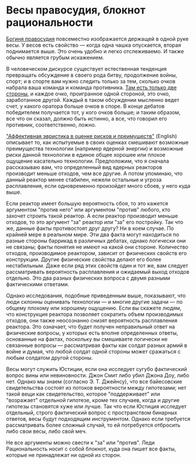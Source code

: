 # Весы правосудия, блокнот рациональности
[Богиня правосудия][1] повсеместно изображается держащей в одной руке весы. У весов есть свойство — когда одна чашка опускается, вторая поднимается выше. Это очень удобно и легко отслеживаемо. И также обычно является грубым искажением. 

В человеческом дискурсе существует естественная тенденция превращать обсуждение в своего рода битву, продолжение войны, спорт; и в спорте вам нужно следить только за тем, сколько очков набрала ваша команда и команда противника. [Там есть только две стороны][2], и каждое очко, проигранное одной стороной, это очко, заработанное другой. Каждый в таком обсуждении мысленно ведет счет, у какого оратора больше очков в споре. В конце дебатов победителем получается тот, у кого очков больше; и таким образом, все что он сказал, должно быть истинно, а все, что говорил его противник, соответственно, ложно. 

["Аффективная эвристика в оценке рисков и преимуществ"][3] (English) описывает то, как испытуемые в своих оценках смешивают возможные преимущества технологии (например ядерной энергии) и возможные риски данной технологии в единое общее хорошее или плохое ощущение касательно технологии. Предположим, что я сначала рассказываю вам, что определенный вид ядерных реакторов производит меньше отходов, чем все другие. А потом упоминаю, что данный реактор менее стабилен, нежели остальные и угроза расплавления, если одновременно произойдет много сбоев, у него куда выше. 

Если реактор имеет большую вероятность сбоя, то это кажется аргументом "против него" или аргументом "против" любого, кто захочет строить такой реактор. А если реактор производит меньше отходов, то это аргумент "за" реактор или "за" его постройку. Так что же, данные факты противостоят друг другу? Ни в коем случае. По крайней мере в реальном мире. Эти два факта могут находиться по разные стороны баррикад в различных дебатах, однако логически они не связаны; факты понятия не имеют на какой они стороне. Количество отходов, производимое реактором, зависит от физических свойств его конструкции. Другие физические свойства делают его более нестабильным. Даже если ряд этих свойств один и тот же, вам следует рассматривать вероятность расплавления и ожидаемый выход отходов отдельно. Это два разных физических вопроса с двумя разными фактическими ответами. 

Однако исследования, подобные приведенным выше, показывают, что люди склонны оценивать технологии — и многие другие задачи — по общему плохому или хорошему ощущению. Если вы скажете людям, что конструкция реактора позволяет сократить объем производимых отходов, они также неосознанно снизят вероятность расплавления реактора. Это означает, что будет получен неправильный ответ на физические вопросы, у которых есть вполне определенных ответы, основанные на фактах, поскольку вы смешиваете логически не связанные вопросы — рассматривая факты как солдат разных армий в войне и думая, что любой солдат одной стороны может сражаться с любым солдатом другой стороны. 

Весы могут служить Юстиции, если она исследует сугубо фактический вопрос вины или невиновности. Джон Смит либо убил Джона Доу, либо нет. Однако мы знаем (согласно Э. Т. Джейнсу), что все байесовские свидетельства состоят из потоков вероятности между гипотезами; нет такой вещи как свидетельство, которое "поддерживает" или "возражает" отдельной гипотезе, кроме тех случаев, когда и другие гипотезы становятся хуже или лучше. Так что если Юстиция исследует отдельный, строго фактический вопрос с пространством бинарных ответов, весы будут подходящим инструментом. Однако если требуется рассматривать более сложный случай, то ей потребуется отбросить либо свои весы, либо свой меч. 

Не все аргументы можно свести к "за" или "против". Леди Рациональность носит с собой блокнот, куда она пишет все факты, которые не принадлежат ни одной из сторон.

 [1]: http://ru.wikipedia.org/wiki/%D0%9F%D1%80%D0%B0%D0%B2%D0%BE%D1%81%D1%83%D0%B4%D0%B8%D0%B5
 [2]: /w/%D0%A1%D0%BA%D0%B0%D0%B7_%D0%BE_%D0%BD%D0%B0%D1%83%D0%BA%D0%B5_%D0%B8_%D0%BF%D0%BE%D0%BB%D0%B8%D1%82%D0%B8%D0%BA%D0%B5 "Сказ о науке и политике"
 [3]: http://www-abc.mpib-berlin.mpg.de/users/r20/finucane00_the_affect_heuristic.pdf